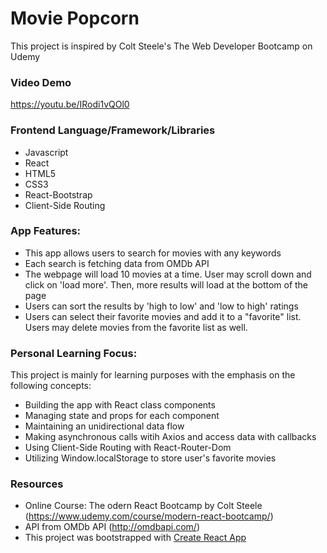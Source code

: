 # Movie Popcorn
This project is inspired by Colt Steele's The Web Developer Bootcamp on Udemy

### Video Demo
https://youtu.be/IRodi1vQOl0

### Frontend Language/Framework/Libraries
* Javascript
* React
* HTML5
* CSS3
* React-Bootstrap
* Client-Side Routing

### App Features:
* This app allows users to search for movies with any keywords
* Each search is fetching data from OMDb API
* The webpage will load 10 movies at a time. User may scroll down and click on 'load more'. Then, more results will load at the bottom of the page
*  Users can sort the results by 'high to low' and 'low to high' ratings
* Users can select their favorite movies and add it to a "favorite" list. Users may delete movies from the favorite list as well.

### Personal Learning Focus:
This project is mainly for learning purposes with the emphasis on the following concepts:
* Building the app with React class components
* Managing state and props for each component
* Maintaining an unidirectional data flow
* Making asynchronous calls witih Axios and access data with callbacks
* Using Client-Side Routing with React-Router-Dom
* Utilizing Window.localStorage to store user's favorite movies

### Resources
* Online Course: The odern React Bootcamp by Colt Steele (https://www.udemy.com/course/modern-react-bootcamp/)
* API from OMDb API (http://omdbapi.com/)
* This project was bootstrapped with [Create React App](https://github.com/facebook/create-react-app)


